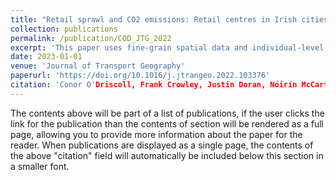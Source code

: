 ```yaml
---
title: "Retail sprawl and CO2 emissions: Retail centres in Irish cities"
collection: publications
permalink: /publication/COD_JTG_2022
excerpt: 'This paper uses fine-grain spatial data and individual-level census data to examine how location effects influence transport emissions and travel mode choice when shopping in Ireland's five major city regions.'
date: 2023-01-01
venue: 'Journal of Transport Geography'
paperurl: 'https://doi.org/10.1016/j.jtrangeo.2022.103376'
citation: 'Conor O'Driscoll, Frank Crowley, Justin Doran, Nóirín McCarthy. 2022. Retail sprawl and CO2 emissions: Retail centres in Irish cities. Journal of Transport Geography, 102, 1-12.'
---
```


The contents above will be part of a list of publications, if the user clicks the link for the publication than the contents of section will be rendered as a full page, allowing you to provide more information about the paper for the reader. When publications are displayed as a single page, the contents of the above "citation" field will automatically be included below this section in a smaller font.
